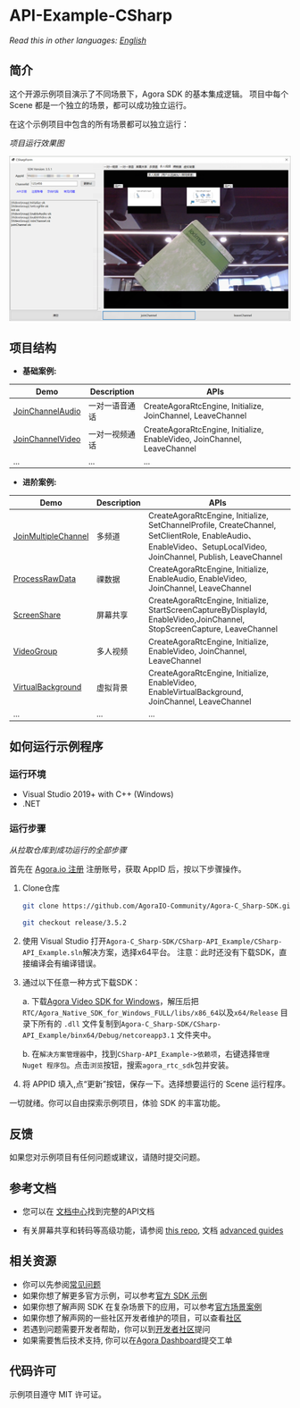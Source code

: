 # API-Example-CSharp

*Read this in other languages: [English](README.md)*

## 简介

这个开源示例项目演示了不同场景下，Agora SDK 的基本集成逻辑。 项目中每个 Scene 都是一个独立的场景，都可以成功独立运行。

在这个示例项目中包含的所有场景都可以独立运行：

*项目运行效果图*

![snapshot.png](./CSharp-API_Example/res/snapshot.png)

## 项目结构

* **基础案例:**

| Demo                                     | Description                | APIs                                                                     |
| ---------------------------------------- | -------------------------- | ------------------------------------------------------------------------ |
| [JoinChannelAudio][JoinChannelAudioLink] | 一对一语音通话             | CreateAgoraRtcEngine, Initialize, JoinChannel, LeaveChannel              |
| [JoinChannelVideo][JoinChannelVideoLink] | 一对一视频通话             | CreateAgoraRtcEngine, Initialize, EnableVideo, JoinChannel, LeaveChannel |
| ...                                      | ...                        | ...                                                                      |

* **进阶案例:**

| Demo                                           | Description       | APIs                                                                                             |
| ---------------------------------------------- | ----------------- | ------------------------------------------------------------------------------------------------ |
| [JoinMultipleChannel][JoinMultipleChannelLink] | 多频道            | CreateAgoraRtcEngine, Initialize, SetChannelProfile, CreateChannel, SetClientRole, EnableAudio、EnableVideo、SetupLocalVideo, JoinChannel, Publish, LeaveChannel |
| [ProcessRawData][ProcessRawDataLink]           | 祼数据            | CreateAgoraRtcEngine, Initialize, EnableAudio, EnableVideo, JoinChannel, LeaveChannel             |
| [ScreenShare][ScreenShareLink]                 | 屏幕共享          | CreateAgoraRtcEngine, Initialize, StartScreenCaptureByDisplayId, EnableVideo,JoinChannel, StopScreenCapture, LeaveChannel |
| [VideoGroup][VideoGroupLink]                   | 多人视频          | CreateAgoraRtcEngine, Initialize, EnableVideo, JoinChannel, LeaveChannel                          |
| [VirtualBackground][VirtualBackgroundLink]     | 虚拟背景          | CreateAgoraRtcEngine, Initialize, EnableVideo, EnableVirtualBackground, JoinChannel, LeaveChannel |
| ...                                            | ...               | ...                                                                                               |

## 如何运行示例程序

### 运行环境

- Visual Studio 2019+ with C++ (Windows)
- .NET

### 运行步骤

*从拉取仓库到成功运行的全部步骤*

首先在 [Agora.io 注册](https://dashboard.agora.io/cn/signup/) 注册账号，获取 AppID 后，按以下步骤操作。

1. Clone仓库

   ```bash
   git clone https://github.com/AgoraIO-Community/Agora-C_Sharp-SDK.git
   ```

   ```bash
   git checkout release/3.5.2
   ```

2. 使用 Visual Studio 打开`Agora-C_Sharp-SDK/CSharp-API_Example/CSharp-API_Example.sln`解决方案，选择x64平台。
注意：此时还没有下载SDK，直接编译会有编译错误。

3. 通过以下任意一种方式下载SDK：

    a. 下载[Agora Video SDK for Windows](https://download.agora.io/sdk/release/iris_3.5.2_RTC_Windows_20211117_1126.zip)，解压后把`RTC/Agora_Native_SDK_for_Windows_FULL/libs/x86_64`以及`x64/Release` 目录下所有的 `.dll` 文件复制到`Agora-C_Sharp-SDK/CSharp-API_Example/binx64/Debug/netcoreapp3.1` 文件夹中。
  
    b. 在`解决方案管理器`中，找到`CSharp-API_Example->依赖项`，右键选择`管理 Nuget 程序包`。点击`浏览`按钮，搜索`agora_rtc_sdk`包并安装。

4. 将 APPID 填入,点“更新”按钮，保存一下。选择想要运行的 Scene 运行程序。

一切就绪。你可以自由探索示例项目，体验 SDK 的丰富功能。

## 反馈

如果您对示例项目有任何问题或建议，请随时提交问题。

## 参考文档

- 您可以在 [文档中心](https://docs.agora.io/cn/Video/API%20Reference/unity/index.html)找到完整的API文档

- 有关屏幕共享和转码等高级功能，请参阅 [this repo](https://bit.ly/2RRP5tK), 文档 [advanced guides](https://docs.agora.io/en/Interactive%20Broadcast/media_relay_unity?platform=Unity) 

## 相关资源

- 你可以先参阅[常见问题](https://docs.agora.io/cn/faq)
- 如果你想了解更多官方示例，可以参考[官方 SDK 示例](https://github.com/AgoraIO)
- 如果你想了解声网 SDK 在复杂场景下的应用，可以参考[官方场景案例](https://github.com/AgoraIO-usecase)
- 如果你想了解声网的一些社区开发者维护的项目，可以查看[社区](https://github.com/AgoraIO-Community)
- 若遇到问题需要开发者帮助，你可以到[开发者社区](https://rtcdeveloper.com/)提问
- 如果需要售后技术支持, 你可以在[Agora Dashboard](https://dashboard.agora.io/)提交工单

## 代码许可

示例项目遵守 MIT 许可证。

[JoinChannelAudioLink]:./CSharp-API_Example/src/Basic/JoinChannelAudio/JoinChannelAudio.cs
[JoinChannelVideoLink]:./CSharp-API_Example/src/Basic/JoinChannelVideo/JoinChannelVideo.cs
[JoinMultipleChannelLink]:./CSharp-API_Example/src/Advanced/JoinMultipleChannel/JoinMultipleChannel.cs
[ProcessRawDataLink]:./CSharp-API_Example/src/Advanced/ProcessRawData/ProcessRawData.cs
[ScreenShareLink]:./CSharp-API_Example/src/Advanced/ScreenShare/ScreenShare.cs
[VideoGroupLink]:./CSharp-API_Example/src/Advanced/VideoGroup/VideoGroup.cs
[VirtualBackgroundLink]:./CSharp-API_Example/src/Advanced/VirtualBackground/VirtualBackground.cs
